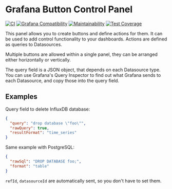 # Grafana Button Control Panel

[![CI](https://github.com/speakyourcode/grafana-button-panel/actions/workflows/ci.yml/badge.svg)](https://github.com/speakyourcode/grafana-button-panel/actions/workflows/ci.yml)
[![Grafana Compatibility](https://github.com/speakyourcode/grafana-button-panel/actions/workflows/is-compatible.yml/badge.svg)](https://github.com/speakyourcode/grafana-button-panel/actions/workflows/is-compatible.yml)
[![Maintainability](https://api.codeclimate.com/v1/badges/3d8db85bc1cc2b95d314/maintainability)](https://codeclimate.com/github/speakyourcode/grafana-button-panel/maintainability)
[![Test Coverage](https://api.codeclimate.com/v1/badges/3d8db85bc1cc2b95d314/test_coverage)](https://codeclimate.com/github/speakyourcode/grafana-button-panel/test_coverage)

This panel allows you to create buttons and define actions for them. It can be
used to add control functionality to your dashboards. Actions are defined as
queries to Datasources.

Multiple buttons are allowed within a single panel, they can be arranged either
horizontally or vertically.

The query field is a JSON object, that depends on each Datasource type. You can
use Grafana's Query Inspector to find out what Grafana sends to each Datasource,
and copy those into the query field.

## Examples

Query field to delete InfluxDB database:

```json
{
  "query": "drop database \"foo\"",
  "rawQuery": true,
  "resultFormat": "time_series"
}
```

Same example with PostgreSQL:

```json
{
  "rawSql": "DROP DATABASE foo;",
  "format": "table"
}
```

`refId`, `datasourceId` are automatically sent, so you don't have to set them.
